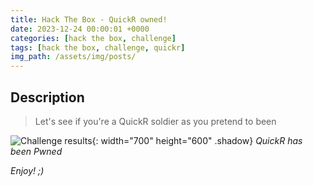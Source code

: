 ```yaml
---
title: Hack The Box - QuickR owned!
date: 2023-12-24 00:00:01 +0000
categories: [hack the box, challenge]
tags: [hack the box, challenge, quickr]
img_path: /assets/img/posts/
---
```


## Description

> Let's see if you're a QuickR soldier as you pretend to been

![Challenge results](htb-quickr-owned.png){: width="700" height="600" .shadow}
_QuickR has been Pwned_

_Enjoy! ;)_
